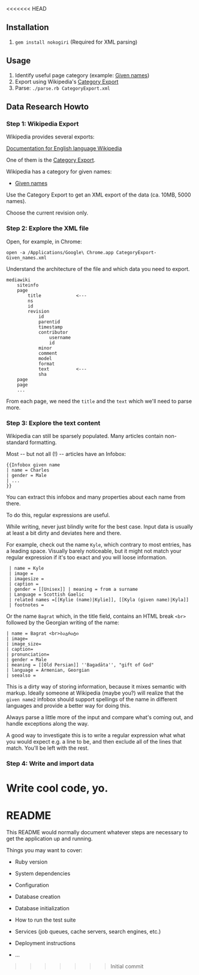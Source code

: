 <<<<<<< HEAD
## Installation

1. `gem install nokogiri` (Required for XML parsing)



## Usage

1. Identify useful page category (example: [Given names](https://en.wikipedia.org/wiki/Category:Given_names))
2. Export using Wikipedia's [Category Export](https://en.wikipedia.org/wiki/Special:Export)
3. Parse: `./parse.rb CategoryExport.xml`


## Data Research Howto

### Step 1: Wikipedia Export
Wikipedia provides several exports:

[Documentation for English language Wikipedia](https://en.wikipedia.org/wiki/Wikipedia:Database_download#English-language_Wikipedia)

One of them is the [Category Export](https://en.wikipedia.org/wiki/Special:Export).

Wikipedia has a category for given names:

- [Given names](https://en.wikipedia.org/wiki/Category:Given_names)

Use the Category Export to get an XML export of the data (ca. 10MB, 5000 names).

Choose the current revision only.

### Step 2: Explore the XML file
Open, for example, in Chrome:

~~~~
open -a /Applications/Google\ Chrome.app CategoryExport-Given_names.xml
~~~~

Understand the architecture of the file and which data you need to export.

~~~~
mediawiki
    siteinfo
    page
        title             <---
        ns
        id
        revision
            id
            parentid
            timestamp
            contributor
                username
                id
            minor
            comment
            model
            format
            text          <---
            sha
    page
    page
    ...    
~~~~

From each page, we need the `title` and the `text` which we'll need to parse more.

### Step 3: Explore the text content

Wikipedia can still be sparsely populated. Many articles contain non-standard formatting.

Most -- but not all (!) -- articles have an Infobox:

~~~~
{{Infobox given name
| name = Charles
| gender = Male
| ...
}}
~~~~

You can extract this infobox and many properties about each name from there.

To do this, regular expressions are useful.

While writing, never just blindly write for the best case. Input data is usually at least a bit dirty and deviates here and there.

For example, check out the name `Kyle`, which contrary to most entries, has a leading space. Visually barely noticeable, but it might not match your regular expression if it's too exact and you will loose information.

~~~~
 | name = Kyle
 | image =
 | imagesize =
 | caption =
 | gender = [[Unisex]] | meaning = from a surname
 | Language = Scottish Gaelic
 | related names =[[Kylie (name)|Kylie]], [[Kyla (given name)|Kyla]]
 | footnotes =
~~~~

Or the name `Bagrat` which, in the title field, contains an HTML break `<br>` followed by the Georgian writing of the name:

~~~~
| name = Bagrat <br>ბაგრატი
| image=
| image_size=
| caption=
| pronunciation=
| gender = Male
| meaning = [[Old Persian]] ''Bagadāta'', "gift of God"
| language = Armenian, Georgian
| seealso =
~~~~

This is a dirty way of storing information, because it mixes semantic with markup. Ideally someone at Wikipedia (maybe you?) will realize that the `given name2` infobox should support spellings of the name in different languages and provide a better way for doing this.

Always parse a little more of the input and compare what's coming out, and handle exceptions along the way.

A good way to investigate this is to write a regular expression what what you would expect e.g. a line to be, and then exclude all of the lines that match. You'll be left with the rest.

### Step 4: Write and import data
Write cool code, yo.
=======
# README

This README would normally document whatever steps are necessary to get the
application up and running.

Things you may want to cover:

* Ruby version

* System dependencies

* Configuration

* Database creation

* Database initialization

* How to run the test suite

* Services (job queues, cache servers, search engines, etc.)

* Deployment instructions

* ...
>>>>>>> Initial commit
